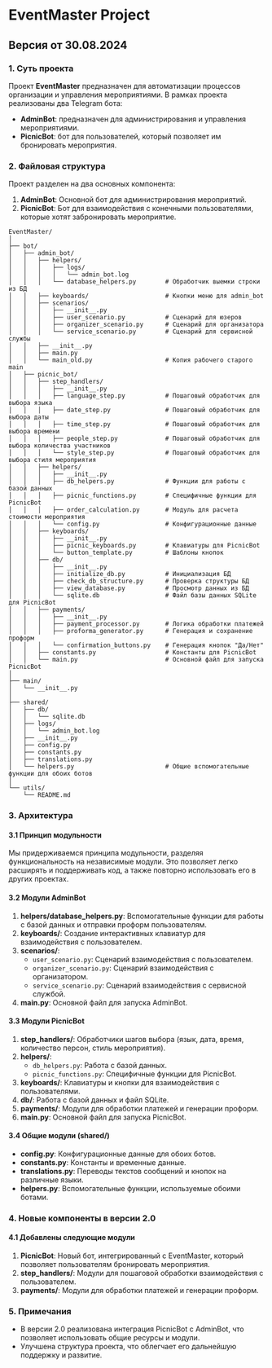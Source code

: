 
# EventMaster Project

## Версия от 30.08.2024

### 1. Суть проекта
Проект **EventMaster** предназначен для автоматизации процессов организации и управления мероприятиями. В рамках проекта реализованы два Telegram бота:

- **AdminBot**: предназначен для администрирования и управления мероприятиями.
- **PicnicBot**: бот для пользователей, который позволяет им бронировать мероприятия.

### 2. Файловая структура

Проект разделен на два основных компонента:

1. **AdminBot**: Основной бот для администрирования мероприятий.
2. **PicnicBot**: Бот для взаимодействия с конечными пользователями, которые хотят забронировать мероприятие.

```
EventMaster/
│
├── bot/
│   ├── admin_bot/
│   │   ├── helpers/
│   │   │   ├── logs/
│   │   │   │   └── admin_bot.log
│   │   │   └── database_helpers.py        # Обработчик выемки строки из БД
│   │   ├── keyboards/                     # Кнопки меню для admin_bot
│   │   ├── scenarios/
│   │   │   ├── __init__.py
│   │   │   ├── user_scenario.py           # Сценарий для юзеров
│   │   │   ├── organizer_scenario.py      # Сценарий для организатора
│   │   │   └── service_scenario.py        # Сценарий для сервисной службы
│   │   ├── __init__.py
│   │   ├── main.py
│   │   └── main_old.py                    # Копия рабочего старого main
│   ├── picnic_bot/
│   │   ├── step_handlers/
│   │   │   ├── __init__.py
│   │   │   ├── language_step.py           # Пошаговый обработчик для выбора языка
│   │   │   ├── date_step.py               # Пошаговый обработчик для выбора даты
│   │   │   ├── time_step.py               # Пошаговый обработчик для выбора времени
│   │   │   ├── people_step.py             # Пошаговый обработчик для выбора количества участников
│   │   │   └── style_step.py              # Пошаговый обработчик для выбора стиля мероприятия
│   │   ├── helpers/
│   │   │   ├── __init__.py
│   │   │   ├── db_helpers.py              # Функции для работы с базой данных
│   │   │   ├── picnic_functions.py        # Специфичные функции для PicnicBot
│   │   │   ├── order_calculation.py       # Модуль для расчета стоимости мероприятия
│   │   │   └── config.py                  # Конфигурационные данные
│   │   ├── keyboards/
│   │   │   ├── __init__.py
│   │   │   ├── picnic_keyboards.py        # Клавиатуры для PicnicBot
│   │   │   └── button_template.py         # Шаблоны кнопок
│   │   ├── db/
│   │   │   ├── __init__.py
│   │   │   ├── initialize_db.py           # Инициализация БД
│   │   │   ├── check_db_structure.py      # Проверка структуры БД
│   │   │   ├── view_database.py           # Просмотр данных из БД
│   │   │   └── sqlite.db                  # Файл базы данных SQLite для PicnicBot
│   │   ├── payments/
│   │   │   ├── __init__.py
│   │   │   ├── payment_processor.py       # Логика обработки платежей
│   │   │   ├── proforma_generator.py      # Генерация и сохранение проформ
│   │   │   └── confirmation_buttons.py    # Генерация кнопок "Да/Нет"
│   │   ├── constants.py                   # Константы для PicnicBot
│   │   └── main.py                        # Основной файл для запуска PicnicBot
│
├── main/
│   └── __init__.py
│
├── shared/
│   ├── db/
│   │   └── sqlite.db
│   ├── logs/
│   │   └── admin_bot.log
│   ├── __init__.py
│   ├── config.py
│   ├── constants.py
│   ├── translations.py
│   └── helpers.py                         # Общие вспомогательные функции для обоих ботов
│
└── utils/
    └── README.md

```

### 3. Архитектура

#### 3.1 Принцип модульности

Мы придерживаемся принципа модульности, разделяя функциональность на независимые модули. Это позволяет легко расширять и поддерживать код, а также повторно использовать его в других проектах.

#### 3.2 Модули AdminBot

1. **helpers/database_helpers.py**: Вспомогательные функции для работы с базой данных и отправки проформ пользователям.
2. **keyboards/**: Создание интерактивных клавиатур для взаимодействия с пользователем.
3. **scenarios/**:
   - `user_scenario.py`: Сценарий взаимодействия с пользователем.
   - `organizer_scenario.py`: Сценарий взаимодействия с организатором.
   - `service_scenario.py`: Сценарий взаимодействия с сервисной службой.
4. **main.py**: Основной файл для запуска AdminBot.

#### 3.3 Модули PicnicBot

1. **step_handlers/**: Обработчики шагов выбора (язык, дата, время, количество персон, стиль мероприятия).
2. **helpers/**:
   - `db_helpers.py`: Работа с базой данных.
   - `picnic_functions.py`: Специфичные функции для PicnicBot.
3. **keyboards/**: Клавиатуры и кнопки для взаимодействия с пользователями.
4. **db/**: Работа с базой данных и файл SQLite.
5. **payments/**: Модули для обработки платежей и генерации проформ.
6. **main.py**: Основной файл для запуска PicnicBot.

#### 3.4 Общие модули (shared/)

- **config.py**: Конфигурационные данные для обоих ботов.
- **constants.py**: Константы и временные данные.
- **translations.py**: Переводы текстов сообщений и кнопок на различные языки.
- **helpers.py**: Вспомогательные функции, используемые обоими ботами.

### 4. Новые компоненты в версии 2.0

#### 4.1 Добавлены следующие модули

1. **PicnicBot**: Новый бот, интегрированный с EventMaster, который позволяет пользователям бронировать мероприятия.
2. **step_handlers/**: Модули для пошаговой обработки взаимодействия с пользователем.
3. **payments/**: Модули для обработки платежей и генерации проформ.

### 5. Примечания

- В версии 2.0 реализована интеграция PicnicBot с AdminBot, что позволяет использовать общие ресурсы и модули.
- Улучшена структура проекта, что облегчает его дальнейшую поддержку и развитие.

